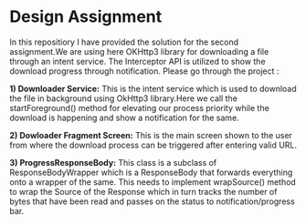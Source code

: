 # Design Assignment

In this repositiory I have provided the solution for the second assignment.We are using here 
OKHttp3 library for downloading a file through an intent service. The Interceptor API is utilized to show the download progress through notification.
Please go through the project :

**1)  Downloader Service:**
    This is the intent service which is used to download the file in background using OkHttp3 library.Here we call the startForeground() method
    for elevating our process priority while the download is happening and show a notification for the same.
    
**2)  Dowloader Fragment Screen:**
     This is the main screen shown to the user from where the download process can be triggered after entering valid URL. 
    
**3)  ProgressResponseBody:**
      This class is a subclass of ResponseBodyWrapper which is a ResponseBody that forwards everything onto a wrapper of the same.
      This needs to implement wrapSource() method to wrap the Source of the Response which in turn tracks the number of bytes
      that have been read and passes on the status to notification/progress bar.
